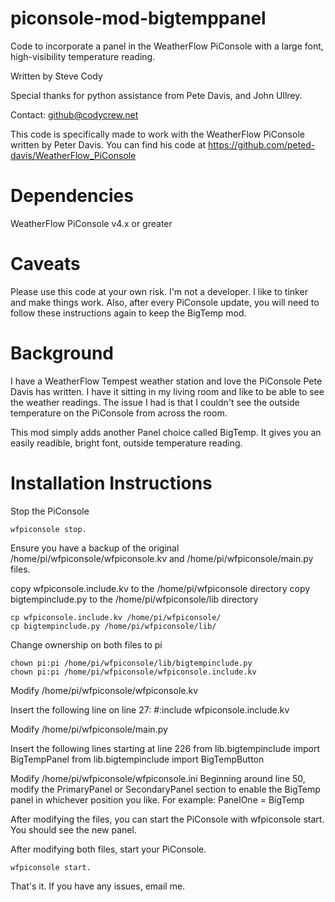 # piconsole-mod-bigtemppanel
Code to incorporate a panel in the WeatherFlow PiConsole with a large font, high-visibility temperature reading.

Written by Steve Cody

Special thanks for python assistance from Pete Davis, and John Ullrey.

Contact:  github@codycrew.net

This code is specifically made to work with the WeatherFlow PiConsole written by Peter Davis.
You can find his code at https://github.com/peted-davis/WeatherFlow_PiConsole

# Dependencies
WeatherFlow PiConsole v4.x or greater

# Caveats
Please use this code at your own risk.  I'm not a developer.  I like to tinker and make things work.
Also, after every PiConsole update, you will need to follow these instructions again to keep the BigTemp mod.

# Background
I have a WeatherFlow Tempest weather station and love the PiConsole Pete Davis has written.  I have it sitting in my living room
and like to be able to see the weather readings.  The issue I had is that I couldn't see the outside temperature on the PiConsole
from across the room. 

This mod simply adds another Panel choice called BigTemp.  It gives you an easily readible, bright font, outside temperature reading.  

# Installation Instructions

Stop the PiConsole
```
wfpiconsole stop.
```

Ensure you have a backup of the original /home/pi/wfpiconsole/wfpiconsole.kv and /home/pi/wfpiconsole/main.py files.

copy wfpiconsole.include.kv to the /home/pi/wfpiconsole directory
copy bigtempinclude.py to the /home/pi/wfpiconsole/lib directory
```
cp wfpiconsole.include.kv /home/pi/wfpiconsole/
cp bigtempinclude.py /home/pi/wfpiconsole/lib/
```

Change ownership on both files to pi
```
chown pi:pi /home/pi/wfpiconsole/lib/bigtempinclude.py
chown pi:pi /home/pi/wfpiconsole/wfpiconsole.include.kv
```

Modify /home/pi/wfpiconsole/wfpiconsole.kv

Insert the following line on line 27:
#:include wfpiconsole.include.kv

Modify /home/pi/wfpiconsole/main.py

Insert the following lines starting at line 226
from lib.bigtempinclude      import BigTempPanel
from lib.bigtempinclude      import BigTempButton

Modify /home/pi/wfpiconsole/wfpiconsole.ini
Beginning around line 50, modify the PrimaryPanel or SecondaryPanel section to enable the BigTemp panel in whichever position you like.
For example:
PanelOne = BigTemp

After modifying the files, you can start the PiConsole with wfpiconsole start.  You should see the new panel.


After modifying both files, start your PiConsole.
```
wfpiconsole start.
```

That's it.  If you have any issues, email me.
